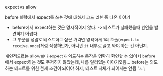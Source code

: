 expect vs allow

before 블럭에서 expect를 쓰는 것에 대해서 코드 리뷰 중 나온 이야기

- before에서 expect하는 것은 명시적이지 않다. -> 테스트가 실패했을때 선언을 발견하기 어렵다.
- 그 부분을 정말로 테스트하고 싶은 거라면 명확하게 1회 호출(`expect.to receive.once`)처럼 작성하던가, 아니면 `it` 내부로 끌고 와야 하는 건 아닌지.

개인적으로는 allow보다 expect가 의도하는 동작을 명확히 확인할 수 있어서 before에서 expect하는 것도 주저하지 않았는데, 나름 일리있는 이야기였음... before는 의도하는 테스트를 위한 전제 조건이 되어야 하지, 테스트 자체가 되어서는 안됨 'ㅅ';
